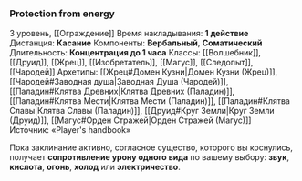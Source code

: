 ### Protection from energy

3 уровень, [[Ограждение]]
Время накладывания: **1 действие**
Дистанция: **Касание**
Компоненты: **Вербальный**, **Соматический**
Длительность: **Концентрация до 1 часа**
Классы: [[Волшебник]], [[Друид]], [[Жрец]], [[Изобретатель]], [[Магус]], [[Следопыт]], [[Чародей]]
Архетипы: [[Жрец#Домен Кузни|Домен Кузни (Жрец)]], [[Чародей#Заводная душа|Заводная Душа (Чародей)]], [[Паладин#Клятва Древних|Клятва Древних (Паладин)]], [[Паладин#Клятва Мести|Клятва Мести (Паладин)]], [[Паладин#Клятва Славы|Клятва Славы (Паладин)]], [[Друид#Круг Земли|Круг Земли (Друид)]], [[Магус#Орден Стражей|Орден Стражей (Магус)]]
Источник: «Player's handbook»

Пока заклинание активно, согласное существо, которого вы коснулись, получает **сопротивление урону одного вида** по вашему выбору: **звук**, **кислота**, **огонь**, **холод** или **электричество**.